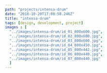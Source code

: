 ```yaml
---
path: "projects/intensa-drum"
date: "2018-10-20T17:08:58.246Z"
title: "intensa-drum"
tags: [design, development, project]
images : [
  "../images/intensa-drum/id_01_800x600.jpg",
  "../images/intensa-drum/id_02_800x600.jpg",
  "../images/intensa-drum/id_03_800x600.jpg",
  "../images/intensa-drum/id_04_800x450.jpg",
  "../images/intensa-drum/id_05_800x442.jpg",
  "../images/intensa-drum/id_06_800x440.jpg",
  "../images/intensa-drum/id_07_800x440.jpg"
  ]
---
```

